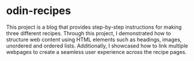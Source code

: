 # odin-recipes
This project is a blog that provides step-by-step instructions for making three different recipes. Through this project, I demonstrated how to structure web content using HTML elements such as headings, images, unordered and ordered lists. Additionally, I showcased how to link multiple webpages to create a seamless user experience across the recipe pages.
